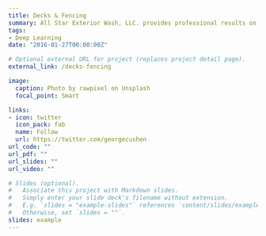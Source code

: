 ```yaml
---
title: Decks & Fencing
summary: All Star Exterior Wash, LLC. provides professional results on all of your exterior surfaces. We service pool decks, pool enclosures, lanais, wood decks, fencing, sheds, screened enclosures, sidewalks, driveways, exterior siding, and roofs. We would love to help make your property look it’s best.
tags:
- Deep Learning
date: "2016-01-27T00:00:00Z"

# Optional external URL for project (replaces project detail page).
external_link: /decks-fencing

image:
  caption: Photo by rawpixel on Unsplash
  focal_point: Smart

links:
- icon: twitter
  icon_pack: fab
  name: Follow
  url: https://twitter.com/georgecushen
url_code: ""
url_pdf: ""
url_slides: ""
url_video: ""

# Slides (optional).
#   Associate this project with Markdown slides.
#   Simply enter your slide deck's filename without extension.
#   E.g. `slides = "example-slides"` references `content/slides/example-slides.md`.
#   Otherwise, set `slides = ""`.
slides: example
---
```

